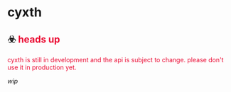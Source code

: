# cyxth

## :biohazard: <span style="color:#eb0a33">  heads up</span>

<div style="color:#eb0a33">
cyxth is still in development and the api is subject to change. please don't use it in production yet.
</div>

*wip*
